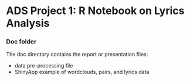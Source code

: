 # ADS Project 1:  R Notebook on Lyrics Analysis

### Doc folder

The doc directory contains the report or presentation files:
- data pre-processing file
- ShinyApp example of wordclouds, pairs, and lyrics data

